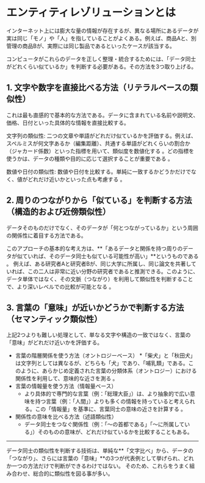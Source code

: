 # エンティティレゾリューションとは

インターネット上には膨大な量の情報が存在するが、異なる場所にあるデータが実は同じ「モノ」や「人」を指していることがよくある。例えば、商品Aと、別管理の商品Bが、実際には同じ製品であるといったケースが該当する。

コンピュータがこれらのデータを正しく整理・統合するためには、「データ同士がどれくらい似ているか」を判断する必要がある。その方法を3つ取り上げる。

## 1. 文字や数字を直接比べる方法（リテラルベースの類似性）

これは最も直感的で基本的な方法である。データに含まれている名前や説明文、価格、日付といった具体的な情報を直接比較する。

文字列の類似性: 二つの文章や単語がどれだけ似ているかを評価する。例えば、スペルミスが何文字あるか（編集距離）、共通する単語がどれくらいの割合か（ジャカード係数）といった指標を用いて、類似度を数値化する 。どの指標を使うかは、データの種類や目的に応じて選択することが重要である 。   

数値や日付の類似性: 数値や日付を比較する。単純に一致するかどうかだけでなく、値がどれだけ近いかといった点も考慮する 。   

## 2. 周りのつながりから「似ている」を判断する方法（構造的および近傍類似性）

データそのものだけでなく、そのデータが「何とつながっているか」という周囲の関係性に着目する方法である。

このアプローチの基本的な考え方は、**「あるデータと関係を持つ周りのデータが似ていれば、そのデータ同士も似ている可能性が高い」**というものである 。
例えば、ある研究者Aと研究者Bが、同じ大学に所属し、同じ論文を共著していれば、この二人は非常に近い分野の研究者であると推測できる。このように、データ単体ではなく、その文脈（つながり）を利用して類似性を判断することで、より深いレベルでの比較が可能となる 。   

## 3. 言葉の「意味」が近いかどうかで判断する方法（セマンティック類似性）

上記2つよりも難しい処理として、単なる文字や構造の一致ではなく、言葉の「意味」がどれだけ近いかを評価する。

* 言葉の階層関係を使う方法（オントロジーベース）
  *「柴犬」と「秋田犬」は文字列としては異なるが、どちらも「犬」であり、「哺乳類」である。このように、あらかじめ定義された言葉の分類体系（オントロジー）における関係性を利用して、意味的な近さを測る 。   
* 言葉の情報量を使う方法（情報量ベース）
  * より具体的で専門的な言葉（例：「総理大臣」）は、より抽象的で広い意味を持つ言葉（例：「人間」）よりも多くの情報を持っていると考えられる。この「情報量」を基準に、言葉同士の意味の近さを計算する 。   
* 関係性の意味を比べる方法（述語類似性）
  * データ同士をつなぐ関係性（例：「〜の首都である」「〜に所属している」）そのものの意味が、どれだけ似ているかを比較することもある。   

---

データ同士の類似性を判断する技術は、単純な**「文字比べ」から、データの「つながり」、さらには言葉の「意味」**の3つが代表例として挙げられ、どれか一つの方法だけで判断ができるわけではない。
そのため、これらをうまく組み合わせ、総合的に類似性を図る事が多い。
